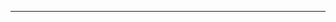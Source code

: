 <!--
CO_OP_TRANSLATOR_METADATA:
{
  "original_hash": "90ac762d40c6db51b8081cdb3e49e9db",
  "translation_date": "2025-08-28T21:09:05+00:00",
  "source_file": "README.md",
  "language_code": "ur"
}
-->


---

